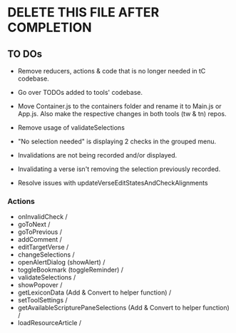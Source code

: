 # DELETE THIS FILE AFTER COMPLETION

## TO DOs

- Remove reducers, actions & code that is no longer needed in tC codebase.
- Go over TODOs added to tools' codebase.
- Move Container.js to the containers folder and rename it to Main.js or App.js. Also make the respective changes in both tools (tw & tn) repos.

- Remove usage of validateSelections
- "No selection needed" is displaying 2 checks in the grouped menu.
- Invalidations are not being recorded and/or displayed.
- Invalidating a verse isn't removing the selection previously recorded.
- Resolve issues with updateVerseEditStatesAndCheckAlignments

### Actions

- onInvalidCheck /
- goToNext /
- goToPrevious /
- addComment /
- editTargetVerse /
- changeSelections /
- openAlertDialog (showAlert) /
- toggleBookmark (toggleReminder) /
- validateSelections /
- showPopover /
- getLexiconData (Add & Convert to helper function) /
- setToolSettings /
- getAvailableScripturePaneSelections (Add & Convert to helper function) /
- loadResourceArticle /
